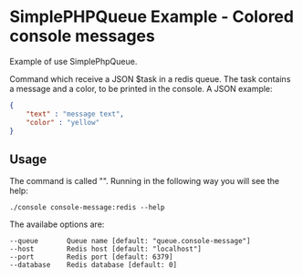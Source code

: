 SimplePHPQueue Example - Colored console messages
=================================================

Example of use SimplePhpQueue.

Command which receive a JSON $task in a redis queue. The task contains a message
and a color, to be printed in the console. A JSON example:

```json
{
    "text" : "message text",
    "color" : "yellow"
}
```

Usage
-----

The command is called "". Running in the following way you will see the help:

```
./console console-message:redis --help
```

The availabe options are:

    --queue       Queue name [default: "queue.console-message"]
    --host        Redis host [default: "localhost"]
    --port        Redis port [default: 6379]
    --database    Redis database [default: 0]